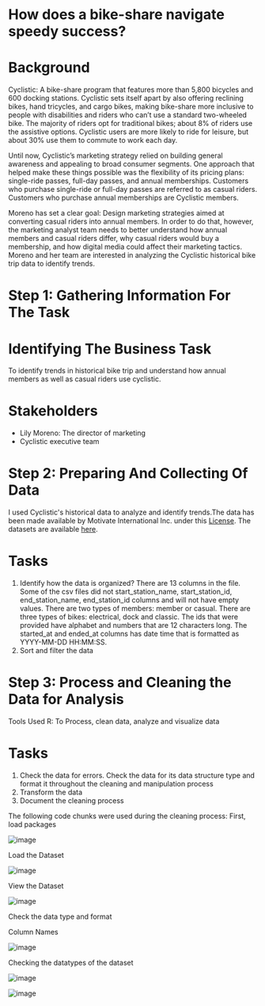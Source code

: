 # How does a bike-share navigate speedy success?

# Background
Cyclistic: A bike-share program that features more than 5,800 bicycles and 600 docking stations. Cyclistic sets itself apart
by also offering reclining bikes, hand tricycles, and cargo bikes, making bike-share more inclusive to people with disabilities
and riders who can’t use a standard two-wheeled bike. The majority of riders opt for traditional bikes; about 8% of riders use
the assistive options. Cyclistic users are more likely to ride for leisure, but about 30% use them to commute to work each
day.

Until now, Cyclistic’s marketing strategy relied on building general awareness and appealing to broad consumer segments. One
approach that helped make these things possible was the flexibility of its pricing plans: single-ride passes, full-day passes, and
annual memberships. Customers who purchase single-ride or full-day passes are referred to as casual riders. Customers who
purchase annual memberships are Cyclistic members.

Moreno has set a clear goal: Design marketing strategies aimed at converting casual riders into annual members. In order to do
that, however, the marketing analyst team needs to better understand how annual members and casual riders differ, why casual
riders would buy a membership, and how digital media could affect their marketing tactics. Moreno and her team are interested in
analyzing the Cyclistic historical bike trip data to identify trends.

# Step 1: Gathering Information For The Task

# Identifying The Business Task
To identify trends in historical bike trip and understand how annual members as well as casual riders use cyclistic.

# Stakeholders
- Lily Moreno: The director of marketing
- Cyclistic executive team

# Step 2: Preparing And Collecting Of Data
I used Cyclistic's historical data to analyze and identify trends.The data has been made available by Motivate International Inc. under this
[License](https://divvybikes.com/data-license-agreement). The datasets are available [here](https://divvy-tripdata.s3.amazonaws.com/index.html). 

# Tasks
1. Identify how the data is organized?
   There are 13 columns in the file. Some of the csv files did not start_station_name, start_station_id, end_station_name, end_station_id columns and will not have empty values.
   There are two types of members: member or casual. There are three types of bikes: electrical, dock and classic. The ids that were provided have alphabet and numbers that are
   12 characters long. The started_at and ended_at columns has date time that is formatted as YYYY-MM-DD HH:MM:SS.
2. Sort and filter the data

# Step 3: Process and Cleaning the Data for Analysis
Tools Used
R: To Process, clean data, analyze and visualize data
# Tasks
1. Check the data for errors. Check the data for its data structure type and format it throughout the cleaning and manipulation process
2. Transform the data
3. Document the cleaning process

The following code chunks were used during the cleaning process:
First, load packages

![image](https://github.com/swoo328/city_bike/assets/31424334/c9fcc4d6-b10d-4078-b337-35501bf19803)

Load the Dataset 

![image](https://github.com/swoo328/city_bike/assets/31424334/8d4f72f6-b112-4c55-8f42-98474dc9a7ba)

View the Dataset

![image](https://github.com/swoo328/city_bike/assets/31424334/5d32f162-0c37-4a87-9c1d-39d1dd1adc4e)

Check the data type and format

Column Names

![image](https://github.com/swoo328/city_bike/assets/31424334/638f0631-c5e2-481d-bcbf-f8b7927d77f2)

Checking the datatypes of the dataset

![image](https://github.com/swoo328/city_bike/assets/31424334/3e71718b-c4d9-4ffc-96c2-959bcd3155b5)

![image](https://github.com/swoo328/city_bike/assets/31424334/99b48ae6-6de6-4c09-a7c8-f8777e079518)








